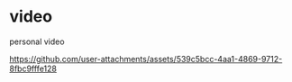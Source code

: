 # video
personal video


https://github.com/user-attachments/assets/539c5bcc-4aa1-4869-9712-8fbc9fffe128

